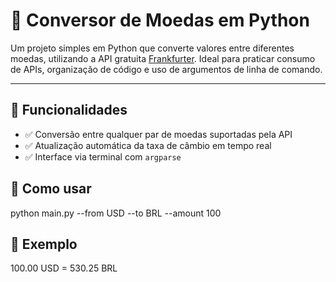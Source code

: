 # 💱 Conversor de Moedas em Python

Um projeto simples em Python que converte valores entre diferentes moedas, utilizando a API gratuita [Frankfurter](https://www.frankfurter.app/). Ideal para praticar consumo de APIs, organização de código e uso de argumentos de linha de comando.

---

## 📌 Funcionalidades

- ✅ Conversão entre qualquer par de moedas suportadas pela API
- ✅ Atualização automática da taxa de câmbio em tempo real
- ✅ Interface via terminal com `argparse`

## 🚀 Como usar

python main.py --from USD --to BRL --amount 100

## 🔗 Exemplo

100.00 USD = 530.25 BRL
